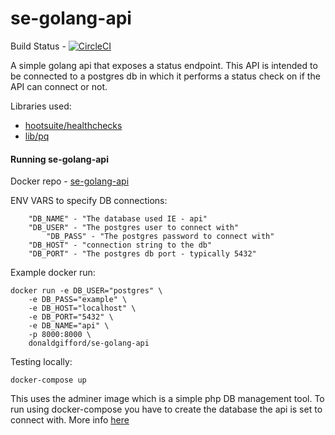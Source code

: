 # se-golang-api

Build Status - [![CircleCI](https://circleci.com/gh/donaldgifford/se-golang-api/tree/master.svg?style=svg&circle-token=e33ee58cdecd2407d03c5699ae35102b485608e9)](https://circleci.com/gh/donaldgifford/se-golang-api/tree/master)

A simple golang api that exposes a status endpoint. This API is intended to be connected to a postgres db in which it performs a status check on if the API can connect or not. 

Libraries used:

 - [hootsuite/healthchecks](https://github.com/hootsuite/healthchecks)
 - [lib/pq](https://github.com/lib/pq)

#### Running se-golang-api

Docker repo - [se-golang-api](https://hub.docker.com/r/donaldgifford/se-golang-api/)

ENV VARS to specify DB connections:
```
	"DB_NAME" - "The database used IE - api"
	"DB_USER" - "The postgres user to connect with"
    	"DB_PASS" - "The postgres password to connect with"
	"DB_HOST" - "connection string to the db"
	"DB_PORT" - "The postgres db port - typically 5432"
```

Example docker run:
```
docker run -e DB_USER="postgres" \
    -e DB_PASS="example" \
    -e DB_HOST="localhost" \
    -e DB_PORT="5432" \
    -e DB_NAME="api" \
    -p 8000:8000 \
    donaldgifford/se-golang-api
```

Testing locally:
```
docker-compose up
```

This uses the adminer image which is a simple php DB management tool. To run using docker-compose you have to create the database the api is set to connect with. More info [here](https://github.com/vrana/adminer)
